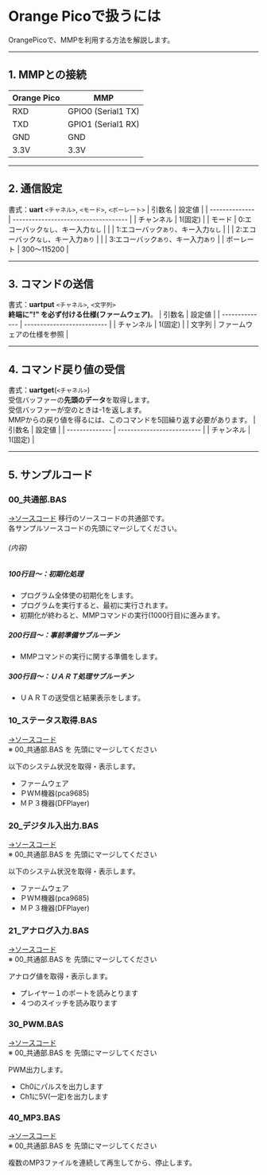 # Orange Picoで扱うには
OrangePicoで、MMPを利用する方法を解説します。

---
## 1. MMPとの接続
| Orange Pico | MMP                |
| ----------- | ------------------ |
| RXD         | GPIO0 (Serial1 TX) |
| TXD         | GPIO1 (Serial1 RX) |
| GND         | GND                |
| 3.3V        | 3.3V               |

---
## 2. 通信設定
書式：**uart** `<チャネル>`, `<モード>`, `<ボーレート>`
| 引数名         | 設定値                               |
| -------------- | ------------------------------------ |
| チャンネル     | 1(固定)                              |
| モード         | 0:エコーバック`なし`、キー入力`なし` |
|                | 1:エコーバック`あり`、キー入力`なし` |
|                | 2:エコーバック`なし`、キー入力`あり` |
|                | 3:エコーバック`あり`、キー入力`あり` |
| ボーレート     | 300～115200                          |

---
## 3. コマンドの送信
書式：**uartput** `<チャネル>`, `<文字列>`<br>
**終端に"!" を必ず付ける仕様(ファームウェア)**。
| 引数名         | 設定値                     |
| -------------- | -------------------------- |
| チャンネル     | 1(固定)                    |
| 文字列         | ファームウェアの仕様を参照 |

---
## 4. コマンド戻り値の受信
書式：**uartget**(`<チャネル>`)<br>
受信バッファーの**先頭のデータ**を取得します。<br>
受信バッファーが空のときは-1を返します。<br>
MMPからの戻り値を得るには、このコマンドを5回繰り返す必要があります。
| 引数名         | 設定値                     |
| -------------- | -------------------------- |
| チャンネル     | 1(固定)                    |

---
## 5. サンプルコード
### 00_共通部.BAS
[→ソースコード](./サンプル/00_共通部.BAS)
移行のソースコードの共通部です。<br>
各サンプルソースコードの先頭にマージしてください。

###### (内容)
##### 100行目～：初期化処理
- プログラム全体使の初期化をします。
- プログラムを実行すると、最初に実行されます。
- 初期化が終わると、MMPコマンドの実行(1000行目)に進みます。
##### 200行目～：事前準備サブルーチン
- MMPコマンドの実行に関する準備をします。
##### 300行目～：ＵＡＲＴ処理サブルーチン
- ＵＡＲＴの送受信と結果表示をします。

### 10_ステータス取得.BAS
[→ソースコード](./サンプル/10_ステータス取得.BAS)<br>
※ 00_共通部.BAS を 先頭にマージしてください

以下のシステム状況を取得・表示します。
- ファームウェア
- ＰＷＭ機器(pca9685)
- ＭＰ３機器(DFPlayer)

### 20_デジタル入出力.BAS
[→ソースコード](./サンプル/20_デジタル入出力.BAS)<br>
※ 00_共通部.BAS を 先頭にマージしてください

以下のシステム状況を取得・表示します。
- ファームウェア
- ＰＷＭ機器(pca9685)
- ＭＰ３機器(DFPlayer)

### 21_アナログ入力.BAS
[→ソースコード](./サンプル/21_アナログ入力.BAS)<br>
※ 00_共通部.BAS を 先頭にマージしてください

アナログ値を取得・表示します。
- プレイヤー１のポートを読みとります
- ４つのスイッチを読み取ります

### 30_PWM.BAS
[→ソースコード](./サンプル/30_PWM.BAS)<br>
※ 00_共通部.BAS を 先頭にマージしてください

PWM出力します。
- Ch0にパルスを出力します
- Ch1に5V(一定)を出力します

### 40_MP3.BAS
[→ソースコード](./サンプル/30_MP3.BAS)<br>
※ 00_共通部.BAS を 先頭にマージしてください

複数のMP3ファイルを連続して再生してから、停止します。